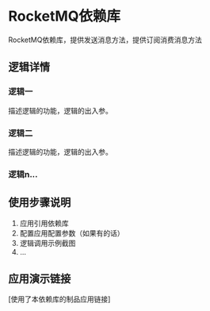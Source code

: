 # RocketMQ依赖库
RocketMQ依赖库，提供发送消息方法，提供订阅消费消息方法

## 逻辑详情

### 逻辑一

描述逻辑的功能，逻辑的出入参。

### 逻辑二

描述逻辑的功能，逻辑的出入参。

### 逻辑n...

## 使用步骤说明

1.  应用引用依赖库
2.  配置应用配置参数（如果有的话）
3.  逻辑调用示例截图
4.  ...

## 应用演示链接

[使用了本依赖库的制品应用链接]
